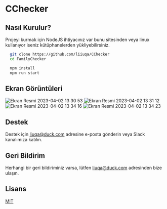 # CChecker

 
## Nasıl Kurulur? 

Projeyi kurmak için NodeJS ihtiyacınız var bunu sitesinden veya linux kullanıyor iseniz kütüphanelerden yükliyebilirsiniz.

```bash 
  git clone https://github.com/liiuqa/CChecker
  cd FamilyChecker

  npm install
  npm run start
```
    
 
## Ekran Görüntüleri

![Ekran Resmi 2023-04-02 13 30 53](https://user-images.githubusercontent.com/129623603/229347705-801dda72-382b-4e94-850b-ae288063b9c5.png)
![Ekran Resmi 2023-04-02 13 31 12](https://user-images.githubusercontent.com/129623603/229347707-6740b603-6e76-4864-8adc-a73c85978b3c.png)
![Ekran Resmi 2023-04-02 13 34 16](https://user-images.githubusercontent.com/129623603/229347711-6df4589c-2b4a-4b67-82fa-eb80d83e3a64.png)
![Ekran Resmi 2023-04-02 13 34 23](https://user-images.githubusercontent.com/129623603/229347714-559d38c6-b6d8-43cd-99f5-5ac432387a7c.png)

  
## Destek

Destek için liuqa@duck.com adresine e-posta gönderin veya Slack kanalımıza katılın.

## Geri Bildirim

Herhangi bir geri bildiriminiz varsa, lütfen liuqa@duck.com  adresinden bize ulaşın.

 ## Lisans

[MIT](https://choosealicense.com/licenses/mit/)
